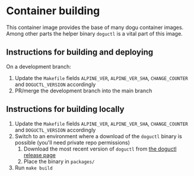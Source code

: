 # Container building

This container image provides the base of many dogu container images.
Among other parts the helper binary `doguctl` is a vital part of this image.

## Instructions for building and deploying

On a development branch:

1. Update the `Makefile` fields `ALPINE_VER`, `ALPINE_VER_SHA`, `CHANGE_COUNTER` and `DOGUCTL_VERSION` accordingly
2. PR/merge the development branch into the main branch

## Instructions for building locally

1. Update the `Makefile` fields `ALPINE_VER`, `ALPINE_VER_SHA`, `CHANGE_COUNTER` and `DOGUCTL_VERSION` accordingly
2. Switch to an environment where a download of the `doguctl` binary is possible (you'll need private repo permissions)
   1. Download the most recent version of `doguctl` from [the doguctl release page](https://github.com/cloudogu/doguctl/releases)
   2. Place the binary in `packages/`
3. Run `make build`
